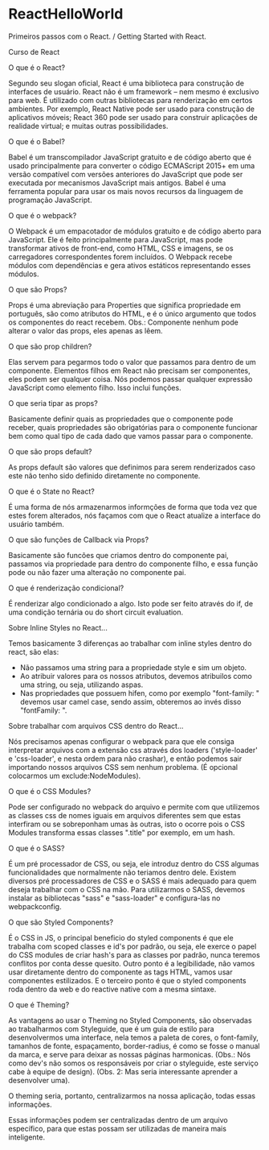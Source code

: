 # ReactHelloWorld
Primeiros passos com o React. / Getting Started with React.


Curso de React

O que é o React?

Segundo seu slogan oficial, React é uma biblioteca para construção de interfaces de usuário. React não é um framework – nem mesmo é exclusivo para web. É utilizado com outras bibliotecas para renderização em certos ambientes. Por exemplo, React Native pode ser usado para construção de aplicativos móveis; React 360 pode ser usado para construir aplicações de realidade virtual; e muitas outras possibilidades.

O que é o Babel?

Babel é um transcompilador JavaScript gratuito e de código aberto que é usado principalmente para converter o código ECMAScript 2015+ em uma versão compatível com versões anteriores do JavaScript que pode ser executada por mecanismos JavaScript mais antigos. Babel é uma ferramenta popular para usar os mais novos recursos da linguagem de programação JavaScript.

O que é o webpack?

O Webpack é um empacotador de módulos gratuito e de código aberto para JavaScript. Ele é feito principalmente para JavaScript, mas pode transformar ativos de front-end, como HTML, CSS e imagens, se os carregadores correspondentes forem incluídos. O Webpack recebe módulos com dependências e gera ativos estáticos representando esses módulos.

O que são Props?

Props é uma abreviação para Properties que significa propriedade em português, são como atributos do HTML, e é o único argumento que todos os componentes do react recebem. Obs.: Componente nenhum pode alterar o valor das props, eles apenas as lêem.

O que são prop children?

Elas servem para pegarmos todo o valor que passamos para dentro de um componente.
Elementos filhos em React não precisam ser componentes, eles podem ser qualquer coisa.
Nós podemos passar qualquer expressão JavaScript como elemento filho. Isso inclui funções.

O que seria tipar as props?

Basicamente definir quais as propriedades que o componente pode receber, quais propriedades são obrigatórias para o componente funcionar bem como qual tipo de cada dado que vamos passar para o componente.

O que são props default?

As props default são valores que definimos para serem renderizados caso este não tenho sido definido diretamente no componente.

O que é o State no React?

É uma forma de nós armazenarmos informções de forma que toda vez que estes forem alterados, nós façamos com que o React atualize a interface do usuário também.

O que são funções de Callback via Props?

Basicamente são funcões que criamos dentro do componente pai, passamos via propriedade para dentro do componente filho, e essa função pode ou não fazer uma alteração no componente pai.

O que é renderização condicional?

É renderizar algo condicionado a algo. Isto pode ser feito através do if, de uma condição ternária ou do short circuit evaluation.

Sobre Inline Styles no React...

Temos basicamente 3 diferenças ao trabalhar com inline styles dentro do react, são elas:
- Não passamos uma string para a propriedade style e sim um objeto.
- Ao atribuir valores para os nossos atributos, devemos atribuilos como uma string, ou seja, utilizando aspas.
- Nas propriedades que possuem hifen, como por exemplo "font-family: " devemos usar camel case, sendo assim, obteremos ao invés disso "fontFamily: ".

Sobre trabalhar com arquivos CSS dentro do React...

Nós precisamos apenas configurar o webpack para que ele consiga interpretar arquivos com a extensão css através dos loaders ('style-loader' e 'css-loader', e nesta ordem para não crashar), e então podemos sair importando nossos arquivos CSS sem nenhum problema. (É opcional colocarmos um exclude:NodeModules).

O que é o CSS Modules?

Pode ser configurado no webpack do arquivo e permite com que utilizemos as classes css de nomes iguais em arquivos diferentes sem que estas interfiram ou se sobreponham umas às outras, isto o ocorre pois o CSS Modules transforma essas classes ".title" por exemplo, em um hash.

O que é o SASS?

É um pré processador de CSS, ou seja, ele introduz dentro do CSS algumas funcionalidades que normalmente não teriamos dentro dele. Existem diversos pré processadores de CSS e o SASS é mais adequado para quem deseja trabalhar com o CSS na mão.
Para utilizarmos o SASS, devemos instalar as bibliotecas "sass" e "sass-loader" e configura-las no webpackconfig.

O que são Styled Components?

É o CSS in JS, o principal beneficio do styled components é que ele trabalha com scoped classes e id's por padrão, ou seja, ele exerce o papel do CSS modules de criar hash's para as classes por padrão, nunca teremos conflitos por conta desse quesito.
Outro ponto é a legibilidade, não vamos usar diretamente dentro do componente as tags HTML, vamos usar componentes estilizados.
E o terceiro ponto é que o styled components roda dentro da web e do reactive native com a mesma sintaxe.

O que é Theming?

As vantagens ao usar o Theming no Styled Components, são observadas ao trabalharmos com Styleguide, que é um guia de estilo para desenvolvermos uma interface, nela temos a paleta de cores, o font-family, tamanhos de fonte, espaçamento, border-radius, é como se fosse o manual da marca, e serve para deixar as nossas páginas harmonicas. (Obs.: Nós como dev's não somos os responsáveis por criar o styleguide, este serviço cabe à equipe de design). (Obs. 2: Mas seria interessante aprender a desenvolver uma).

O theming seria, portanto, centralizarmos na nossa aplicação, todas essas informações.

Essas informações podem ser centralizadas dentro de um arquivo específico, para que estas possam ser utilizadas de maneira mais inteligente.